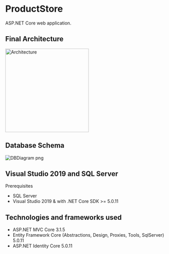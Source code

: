 # ProductStore

ASP.NET Core web application. 

## Final Architecture

<img width="262" alt="Architecture" src="https://user-images.githubusercontent.com/73407173/172161656-357f08c8-30aa-4f3c-acc2-435fb630709b.png">

## Database Schema

![DBDiagram png](https://user-images.githubusercontent.com/73407173/172161688-0b8fbca5-00c1-4b42-9d4d-87140033155f.png)


## Visual Studio 2019 and SQL Server
Prerequisites
* SQL Server
* Visual Studio 2019 & with .NET Core SDK >= 5.0.11

## Technologies and frameworks used
* ASP.NET MVC Core 3.1.5
* Entity Framework Core (Abstractions, Design, Proxies, Tools, SqlServer) 5.0.11
* ASP.NET Identity Core 5.0.11
